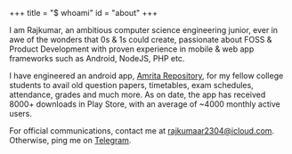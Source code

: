 +++
title = "$ whoami"
id = "about"
+++

I am Rajkumar, an ambitious computer science engineering junior, ever in awe of the wonders that 0s & 1s could create, passionate about FOSS & Product Development with proven experience
in mobile & web app frameworks such as Android, NodeJS, PHP etc.

I have engineered an android app, [Amrita Repository](http://bit.ly/amritarepo), for my fellow college students to avail old question papers,
timetables, exam schedules, attendance, grades and much more. As on date, the app has received 8000+ downloads in Play Store, with an average of ~4000 monthly active users.

For official communications, contact me at rajkumaar2304@icloud.com.
Otherwise, ping me on [Telegram](https://t.me/rajkumaar23).
